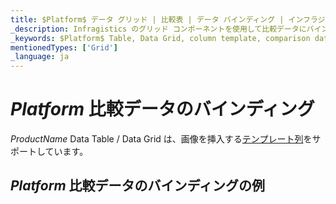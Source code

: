 ```yaml
---
title: $Platform$ データ グリッド | 比較表 | データ バインディング | インフラジスティックス
_description: Infragistics のグリッド コンポーネントを使用して比較データにバインドします。$ProductName$ テーブルのサンプルを是非お試しください!
_keywords: $Platform$ Table, Data Grid, column template, comparison data, $ProductName$, data binding, Infragistics, $Platform$ テーブル, データ グリッド, 列テンプレート, 比較データ, データ バインディング, インフラジスティックス
mentionedTypes: ['Grid']
_language: ja
---
```


# $Platform$ 比較データのバインディング

$ProductName$ Data Table / Data Grid は、画像を挿入する[テンプレート列](data-grid-column-types.md#テンプレート列)をサポートしています。

## $Platform$ 比較データのバインディングの例


<code-view style="height: 600px"
           data-demos-base-url="{environment:demosBaseUrl}"
           iframe-src="{environment:demosBaseUrl}/grids/data-grid-type-comparison-table"
           alt="$Platform$ 比較データのバインディングの例"
           github-src="grids/data-grid/type-comparison-table">
</code-view>

